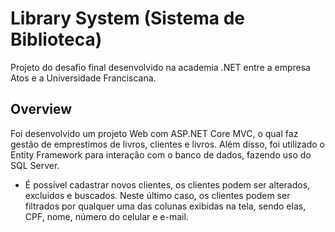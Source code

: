 # Library System (Sistema de Biblioteca)
Projeto do desafio final desenvolvido na academia .NET entre a empresa Atos e a Universidade Franciscana.

## Overview
Foi desenvolvido um projeto Web com ASP.NET Core MVC, o qual faz gestão de emprestimos de livros, clientes e livros. Além disso, foi utilizado o Entity Framework para interação com o banco de dados, fazendo uso do SQL Server.

- É possível cadastrar novos clientes, os clientes podem ser alterados, excluidos e buscados. Neste último caso, os clientes podem ser filtrados por qualquer uma das colunas exibidas na tela, sendo elas, CPF, nome, número do celular e e-mail. 
